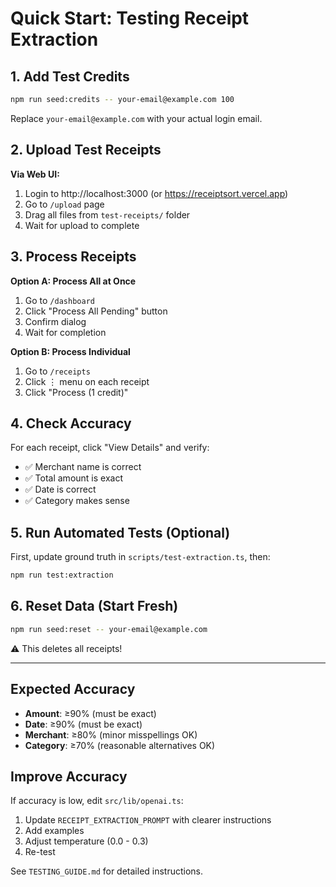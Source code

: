 # Quick Start: Testing Receipt Extraction

## 1. Add Test Credits

```bash
npm run seed:credits -- your-email@example.com 100
```

Replace `your-email@example.com` with your actual login email.

## 2. Upload Test Receipts

**Via Web UI:**
1. Login to http://localhost:3000 (or https://receiptsort.vercel.app)
2. Go to `/upload` page
3. Drag all files from `test-receipts/` folder
4. Wait for upload to complete

## 3. Process Receipts

**Option A: Process All at Once**
1. Go to `/dashboard`
2. Click "Process All Pending" button
3. Confirm dialog
4. Wait for completion

**Option B: Process Individual**
1. Go to `/receipts`
2. Click ⋮ menu on each receipt
3. Click "Process (1 credit)"

## 4. Check Accuracy

For each receipt, click "View Details" and verify:
- ✅ Merchant name is correct
- ✅ Total amount is exact
- ✅ Date is correct
- ✅ Category makes sense

## 5. Run Automated Tests (Optional)

First, update ground truth in `scripts/test-extraction.ts`, then:

```bash
npm run test:extraction
```

## 6. Reset Data (Start Fresh)

```bash
npm run seed:reset -- your-email@example.com
```

⚠️ This deletes all receipts!

---

## Expected Accuracy

- **Amount**: ≥90% (must be exact)
- **Date**: ≥90% (must be exact)
- **Merchant**: ≥80% (minor misspellings OK)
- **Category**: ≥70% (reasonable alternatives OK)

## Improve Accuracy

If accuracy is low, edit `src/lib/openai.ts`:
1. Update `RECEIPT_EXTRACTION_PROMPT` with clearer instructions
2. Add examples
3. Adjust temperature (0.0 - 0.3)
4. Re-test

See `TESTING_GUIDE.md` for detailed instructions.
